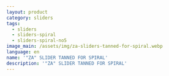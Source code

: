 ```yaml
---
layout: product
category: sliders
tags:
  - sliders
  - sliders-spiral
  - sliders-spiral-no5
image_main: /assets/img/za-sliders-tanned-for-spiral.webp
language: en
name: '"ZA" SLIDER TANNED FOR SPIRAL'
description: '"ZA" SLIDER TANNED FOR SPIRAL'
---
```

